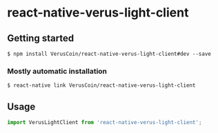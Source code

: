 # react-native-verus-light-client

## Getting started

`$ npm install VerusCoin/react-native-verus-light-client#dev --save`

### Mostly automatic installation

`$ react-native link VerusCoin/react-native-verus-light-client`

## Usage
```javascript
import VerusLightClient from 'react-native-verus-light-client';
